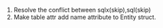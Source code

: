 1. Resolve the conflict between sqlx(skip),sql(skip)
2. Make table attr add name attribute to Entity struct.
